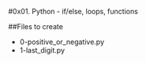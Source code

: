 #0x01. Python - if/else, loops, functions

##Files to create

- 0-positive_or_negative.py
- 1-last_digit.py
